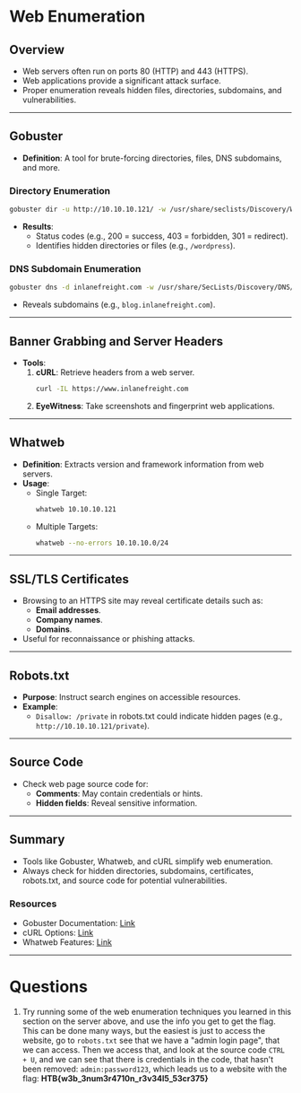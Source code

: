 # Web Enumeration

## Overview
- Web servers often run on ports 80 (HTTP) and 443 (HTTPS).
- Web applications provide a significant attack surface.
- Proper enumeration reveals hidden files, directories, subdomains, and vulnerabilities.

---

## Gobuster
- **Definition**: A tool for brute-forcing directories, files, DNS subdomains, and more.

### Directory Enumeration
```bash
gobuster dir -u http://10.10.10.121/ -w /usr/share/seclists/Discovery/Web-Content/common.txt
```
- **Results**:
  - Status codes (e.g., 200 = success, 403 = forbidden, 301 = redirect).
  - Identifies hidden directories or files (e.g., `/wordpress`).

### DNS Subdomain Enumeration
```bash
gobuster dns -d inlanefreight.com -w /usr/share/SecLists/Discovery/DNS/namelist.txt
```
- Reveals subdomains (e.g., `blog.inlanefreight.com`).

---

## Banner Grabbing and Server Headers
- **Tools**:
  1. **cURL**: Retrieve headers from a web server.
     ```bash
     curl -IL https://www.inlanefreight.com
     ```
  2. **EyeWitness**: Take screenshots and fingerprint web applications.

---

## Whatweb
- **Definition**: Extracts version and framework information from web servers.
- **Usage**:
  - Single Target:
    ```bash
    whatweb 10.10.10.121
    ```
  - Multiple Targets:
    ```bash
    whatweb --no-errors 10.10.10.0/24
    ```

---

## SSL/TLS Certificates
- Browsing to an HTTPS site may reveal certificate details such as:
  - **Email addresses**.
  - **Company names**.
  - **Domains**.
- Useful for reconnaissance or phishing attacks.

---

## Robots.txt
- **Purpose**: Instruct search engines on accessible resources.
- **Example**:
  - `Disallow: /private` in robots.txt could indicate hidden pages (e.g., `http://10.10.10.121/private`).

---

## Source Code
- Check web page source code for:
  - **Comments**: May contain credentials or hints.
  - **Hidden fields**: Reveal sensitive information.

---

## Summary
- Tools like Gobuster, Whatweb, and cURL simplify web enumeration.
- Always check for hidden directories, subdomains, certificates, robots.txt, and source code for potential vulnerabilities.

### Resources
- Gobuster Documentation: [Link](https://github.com/OJ/gobuster)
- cURL Options: [Link](https://curl.se/docs/manpage.html)
- Whatweb Features: [Link](https://github.com/urbanadventurer/WhatWeb)

---
# Questions

1) Try running some of the web enumeration techniques you learned in this section on the server above, and use the info you get to get the flag.
This can be done many ways, but the easiest is just to access the website, go to `robots.txt` see that we have a "admin login page", that we can access. 
Then we access that, and look at the source code `CTRL + U`, and we can see that there is credentials in the code, that hasn't been removed: `admin:password123`, which leads us to a website with the flag: **HTB{w3b_3num3r4710n_r3v34l5_53cr375}**
